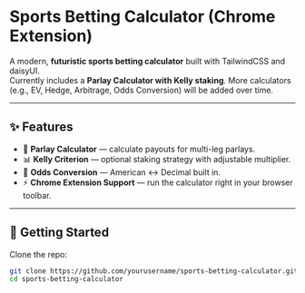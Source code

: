 # Sports Betting Calculator (Chrome Extension)

A modern, **futuristic sports betting calculator** built with TailwindCSS and daisyUI.  
Currently includes a **Parlay Calculator with Kelly staking**. More calculators (e.g., EV, Hedge, Arbitrage, Odds Conversion) will be added over time.

---

## ✨ Features
- 🔢 **Parlay Calculator** — calculate payouts for multi-leg parlays.
- 📊 **Kelly Criterion** — optional staking strategy with adjustable multiplier.
- 🧮 **Odds Conversion** — American ↔ Decimal built in.
- ⚡ **Chrome Extension Support** — run the calculator right in your browser toolbar.

---

## 🚀 Getting Started

Clone the repo:

```bash
git clone https://github.com/yourusername/sports-betting-calculator.git
cd sports-betting-calculator
